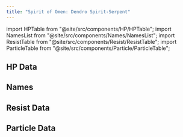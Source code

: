 ```yaml
---
title: "Spirit of Omen: Dendro Spirit-Serpent"
---
```


import HPTable from "@site/src/components/HP/HPTable";
import NamesList from "@site/src/components/Names/NamesList";
import ResistTable from "@site/src/components/Resist/ResistTable";
import ParticleTable from "@site/src/components/Particle/ParticleTable";

## HP Data

<HPTable item_key="spiritofomendendrospiritserpent" data_src="enemy" />

## Names

<NamesList item_key="spiritofomendendrospiritserpent" data_src="enemy" />

## Resist Data

<ResistTable item_key="spiritofomendendrospiritserpent" data_src="enemy" />

## Particle Data

<ParticleTable item_key="spiritofomendendrospiritserpent" data_src="enemy" />
